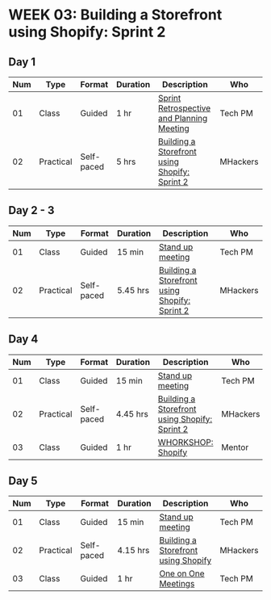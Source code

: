 # WEEK 03: Building a Storefront using Shopify: Sprint 2

## Day 1

Num | Type | Format | Duration | Description | Who
-- | -- | -- | -- | -- | --
01 | Class |Guided | 1 hr | [Sprint Retrospective and Planning Meeting](https://github.com/magma-labs/MagmaHackers/blob/master/module-01/week-03/day-01/01-Retrospective%20meeting.md) | Tech PM
02 | Practical | Self-paced| 5 hrs | [Building a Storefront using Shopify: Sprint 2](https://github.com/magma-labs/MagmaHackers/blob/master/module-02/week-02/topics/building.md) | MHackers


## Day 2 - 3

Num | Type | Format | Duration | Description | Who
-- | -- | -- | -- | -- | --
01 | Class | Guided | 15 min | [Stand up meeting](https://github.com/magma-labs/MagmaHackers/blob/master/module-01/week-02/day-02/01-Stand%20up%20meeting.md) | Tech PM
02 | Practical | Self-paced| 5.45 hrs | [Building a Storefront using Shopify: Sprint 2](https://github.com/magma-labs/MagmaHackers/blob/master/module-02/week-02/topics/building.md) | MHackers

## Day 4

Num | Type | Format | Duration | Description | Who
-- | -- | -- | -- | -- | --
01 | Class | Guided | 15 min | [Stand up meeting](https://github.com/magma-labs/MagmaHackers/blob/master/module-01/week-02/day-02/01-Stand%20up%20meeting.md) | Tech PM
02 | Practical | Self-paced| 4.45 hrs | [Building a Storefront using Shopify: Sprint 2](https://github.com/magma-labs/MagmaHackers/blob/master/module-02/week-02/topics/building.md) | MHackers
03 | Class| Guided | 1 hr | [WHORKSHOP: Shopify](https://github.com/magma-labs/MagmaHackers/blob/master/module-02/week-02/topics/building.md) | Mentor

## Day 5

Num | Type | Format | Duration | Description | Who
-- | -- | -- | -- | -- | --
01 | Class |Guided | 15 min | [Stand up meeting](https://github.com/magma-labs/MagmaHackers/blob/master/module-01/week-02/day-02/01-Stand%20up%20meeting.md) | Tech PM
02 | Practical | Self-paced| 4.15 hrs | [Building a Storefront using Shopify](https://github.com/magma-labs/MagmaHackers/blob/master/module-02/week-02/topics/building.md) | MHackers
03 | Class| Guided | 1 hr | [One on One Meetings](https://github.com/magma-labs/MagmaHackers/blob/master/module-02/week-02/topics/cl-activity.md) | Tech PM
